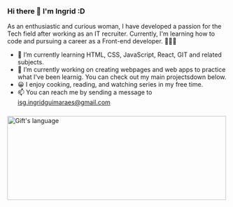 ### Hi there 👋 I'm Ingrid :D

As an enthusiastic and curious woman, I have developed a passion for the Tech field after working as an IT recruiter.
Currently, I'm learning how to code and pursuing a career as a Front-end developer. 👩🏻‍💻

- 🌱 I’m currently learning HTML, CSS, JavaScript, React, GIT and related subjects.
- 🔭 I’m currently working on creating webpages and web apps to practice what I've been learnig. You can check out my main projectsdown below.
- 😀 I enjoy cooking, reading, and watching series in my free time.
- 📫 You can reach me by sending a message to isg.ingridguimaraes@gmail.com


 ###
 <div>
<img align="center" src="https://github-readme-stats-git-masterrstaa-rickstaa.vercel.app/api/top-langs/?username=ingridgsi&langs_count=10&show_icons=true&locale=en&layout=compact&theme=light" alt="Gift's language" height="192px"  width="500px"/>
</div>


